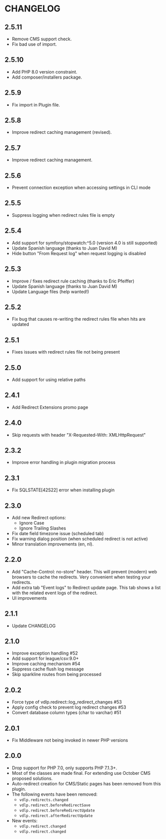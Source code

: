 # CHANGELOG

## 2.5.11

* Remove CMS support check.
* Fix bad use of import.

## 2.5.10

* Add PHP 8.0 version constraint.
* Add composer/installers package.

## 2.5.9

* Fix import in Plugin file.

## 2.5.8

* Improve redirect caching management (revised).

## 2.5.7

* Improve redirect caching management.

## 2.5.6

* Prevent connection exception when accessing settings in CLI mode

## 2.5.5

* Suppress logging when redirect rules file is empty

## 2.5.4

* Add support for symfony/stopwatch:^5.0 (version 4.0 is still supported)
* Update Spanish language (thanks to Juan David M)
* Hide button "From Request log" when request logging is disabled

## 2.5.3

* Improve / fixes redirect rule caching (thanks to Eric Pfeiffer)
* Update Spanish language (thanks to Juan David M)
* Update Language files (help wanted!)

## 2.5.2

* Fix bug that causes re-writing the redirect rules file when hits are updated

## 2.5.1

* Fixes issues with redirect rules file not being present

## 2.5.0

* Add support for using relative paths

## 2.4.1

* Add Redirect Extensions promo page

## 2.4.0

* Skip requests with header "X-Requested-With: XMLHttpRequest"

## 2.3.2

* Improve error handling in plugin migration process

## 2.3.1

* Fix SQLSTATE[42S22] error when installing plugin

## 2.3.0

* Add new Redirect options:
    * Ignore Case
    * Ignore Trailing Slashes
* Fix date field timezone issue (scheduled tab)
* Fix warning dialog position (when scheduled redirect is not active)
* Minor translation improvements (en, nl).

## 2.2.0

* Add "Cache-Control: no-store" header. This will prevent (modern) web browsers to cache the redirects. Very convenient when testing your redirects.
* Add extra tab "Event logs" to Redirect update page. This tab shows a list with the related event logs of the redirect.
* UI improvements

## 2.1.1

* Update CHANGELOG

## 2.1.0

* Improve exception handling #52
* Add support for league/csv:9.0+
* Improve caching mechanism #54
* Suppress cache flush log message
* Skip sparkline routes from being processed

## 2.0.2

* Force type of vdlp.redirect::log_redirect_changes #53
* Apply config check to prevent log redirect changes #53
* Convert database column types (char to varchar) #51

## 2.0.1

* Fix Middleware not being invoked in newer PHP versions

## 2.0.0

* Drop support for PHP 7.0, only supports PHP 7.1.3+.
* Most of the classes are made final. For extending use October CMS proposed solutions.
* Auto-redirect creation for CMS/Static pages has been removed from this plugin.
* The following events have been removed:
    * `vdlp.redirects.changed`
    * `vdlp.redirect.beforeRedirectSave`
    * `vdlp.redirect.beforeRedirectUpdate`
    * `vdlp.redirect.afterRedirectUpdate`
* New events:
    * `vdlp.redirect.changed`
    * `vdlp.redirect.changed`
